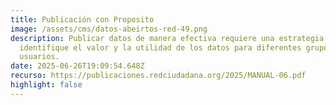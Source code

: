 ```yaml
---
title: Publicación con Proposito
image: /assets/cms/datos-abeirtos-red-49.png
description: Publicar datos de manera efectiva requiere una estrategia clara que
  identifique el valor y la utilidad de los datos para diferentes grupos de
  usuarios.
date: 2025-06-26T19:09:54.648Z
recurso: https://publicaciones.redciudadana.org/2025/MANUAL-06.pdf
highlight: false
---
```

